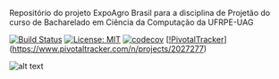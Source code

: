 Repositório do projeto ExpoAgro Brasil para a disciplina de Projetão do curso de Bacharelado em Ciência da Computação da UFRPE-UAG 


[![Build Status](https://travis-ci.org/vanecordelins/expoAgroBrasil.svg?branch=master)](https://travis-ci.org/vanecordelins/expoAgroBrasil)       [![License: MIT](https://img.shields.io/badge/License-MIT-yellow.svg)](https://github.com/vanecordelins/expoAgroBrasil/blob/master/LICENSE)  [![codecov](https://codecov.io/gh/vanecordelins/expoAgroBrasil/branch/master/graph/badge.svg)](https://codecov.io/gh/vanecordelins/expoAgroBrasil)  [[!PivotalTracker](https://img.shields.io/badge/Pivotal%20Tracker-userstories-orange.svg)](https://www.pivotaltracker.com/n/projects/2027277)




![alt text](https://github.com/vanecordelins/expoAgroBrasil/blob/master/imagem_logo_readme.png)

